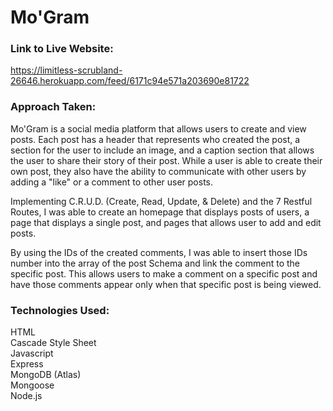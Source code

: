 # Mo'Gram

### Link to Live Website:
https://limitless-scrubland-26646.herokuapp.com/feed/6171c94e571a203690e81722

### Approach Taken:

Mo'Gram is a social media platform that allows users to create and view posts. Each post has a header that represents who created the post, a section for the user to include an image, and a caption section that allows the user to share their story of their post. While a user is able to create their own post, they also have the ability to communicate with other users by adding a "like" or a comment to other user posts.

Implementing C.R.U.D. (Create, Read, Update, & Delete) and the 7 Restful Routes, I was able to create an homepage that displays posts of users, a page that displays a single post, and pages that allows user to add and edit posts.

By using the IDs of the created comments, I was able to insert those IDs number into the array of the post Schema and link the comment to the specific post. This allows users to make a comment on a specific post and have those comments appear only when that specific post is being viewed.

### Technologies Used:

HTML  
Cascade Style Sheet  
Javascript  
Express  
MongoDB (Atlas)  
Mongoose  
Node.js  

